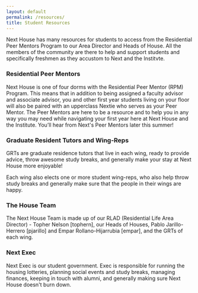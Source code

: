 ```yaml
---
layout: default
permalink: /resources/
title: Student Resources
---
```


Next House has many resources for students to access from the Residential Peer Mentors Program to our Area Director and Heads of House. All the members of the community are there to help and support students and specifically freshmen as they accustom to Next and the Institvte.

### Residential Peer Mentors

Next House is one of four dorms with the Residential Peer Mentor (RPM) Program. This means that in addition to being assigned a faculty advisor and associate advisor, you and other first year students living on your floor will also be paired with an upperclass Nextie who serves as your Peer Mentor. The Peer Mentors are here to be a resource and to help you in any way you may need while navigating your first year here at Next House and the Institute. You’ll hear from Next's Peer Mentors later this summer!

### Graduate Resident Tutors and Wing-Reps

GRTs are graduate residence tutors that live in each wing, ready to provide advice, throw awesome study breaks, and generally make your stay at Next House more enjoyable!

Each wing also elects one or more student wing-reps, who also help throw study breaks and generally make sure that the people in their wings are happy.

### The House Team

The Next House Team is made up of our RLAD (Residential Life Area Director) - Topher Nelson [tophern], our Heads of Houses, Pablo Jarillo-Herrero [pjarillo] and Empar Rollano-Hijarrubia [empar], and the GRTs of each wing.

### Next Exec

Next Exec is our student government. Exec is responsible for running the housing lotteries, planning social events and study breaks, managing finances, keeping in touch with alumni, and generally making sure Next House doesn't burn down.
